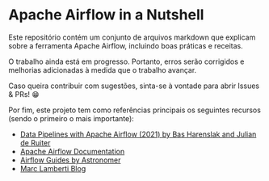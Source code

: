 # Apache Airflow in a Nutshell

Este repositório contém um conjunto de arquivos markdown que explicam sobre a ferramenta Apache Airflow, incluindo boas práticas e receitas.

O trabalho ainda está em progresso. Portanto, erros serão corrigidos e melhorias adicionadas à medida que o trabalho avançar.

Caso queira contribuir com sugestões, sinta-se à vontade para abrir Issues & PRs! :grin:

Por fim, este projeto tem como referências principais os seguintes recursos (sendo o primeiro o mais importante):

- [Data Pipelines with Apache Airflow (2021) by Bas Harenslak and Julian de Ruiter](https://www.amazon.com.br/Data-Pipelines-Apache-Airflow-Harenslak/dp/1617296902)
- [Apache Airflow Documentation](https://airflow.apache.org/docs/apache-airflow/stable/concepts/index.html)
- [Airflow Guides by Astronomer](https://www.astronomer.io/guides/)
- [Marc Lamberti Blog](https://marclamberti.com/blog/)
